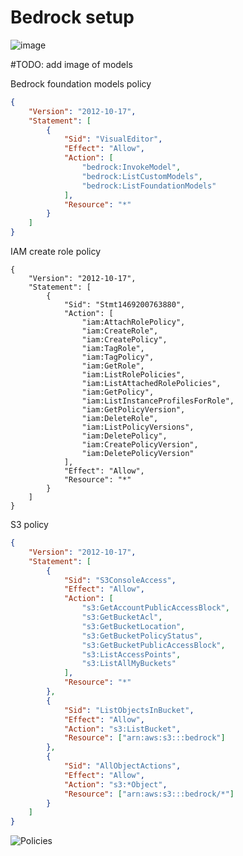 # Bedrock setup

![image](https://github.com/mathewsrc/GenerativeAI-Questions-and-Answers-app-with-Bedrock-Langchain-and-FastAPI/assets/94936606/d11ebb04-c02a-4aec-b786-363ebcd3bf05)

#TODO: add image of models 

Bedrock foundation models policy
```json
{
    "Version": "2012-10-17",
    "Statement": [ 
        {
            "Sid": "VisualEditor",
            "Effect": "Allow",
            "Action": [
                "bedrock:InvokeModel",
                "bedrock:ListCustomModels",
                "bedrock:ListFoundationModels"
            ],
            "Resource": "*"
        }
    ]
}
```

IAM create role policy

```json{
{
	"Version": "2012-10-17",
	"Statement": [
		{
			"Sid": "Stmt1469200763880",
			"Action": [
				"iam:AttachRolePolicy",
				"iam:CreateRole",
				"iam:CreatePolicy",
				"iam:TagRole",
				"iam:TagPolicy",
				"iam:GetRole",
				"iam:ListRolePolicies",
				"iam:ListAttachedRolePolicies",
				"iam:GetPolicy",
				"iam:ListInstanceProfilesForRole",
				"iam:GetPolicyVersion",
				"iam:DeleteRole",
				"iam:ListPolicyVersions",
				"iam:DeletePolicy",
				"iam:CreatePolicyVersion",
				"iam:DeletePolicyVersion"
			],
			"Effect": "Allow",
			"Resource": "*"
		}
	]
}
```

S3 policy

```json
{
    "Version": "2012-10-17",
    "Statement": [
        {
            "Sid": "S3ConsoleAccess",
            "Effect": "Allow",
            "Action": [
                "s3:GetAccountPublicAccessBlock",
                "s3:GetBucketAcl",
                "s3:GetBucketLocation",
                "s3:GetBucketPolicyStatus",
                "s3:GetBucketPublicAccessBlock",
                "s3:ListAccessPoints",
                "s3:ListAllMyBuckets"
            ],
            "Resource": "*"
        },
        {
            "Sid": "ListObjectsInBucket",
            "Effect": "Allow",
            "Action": "s3:ListBucket",
            "Resource": ["arn:aws:s3:::bedrock"]
        },
        {
            "Sid": "AllObjectActions",
            "Effect": "Allow",
            "Action": "s3:*Object",
            "Resource": ["arn:aws:s3:::bedrock/*"]
        }
    ]
}
```


![Policies](policies.png)